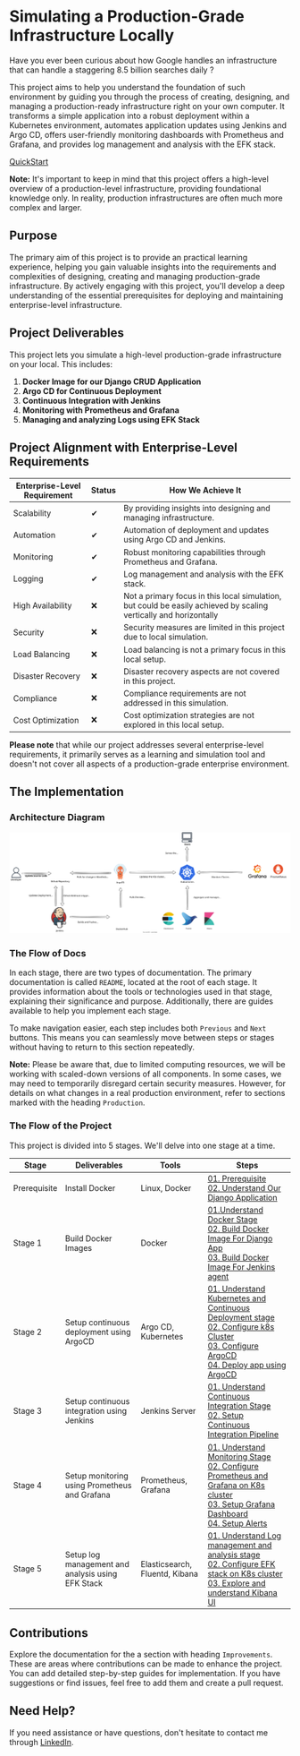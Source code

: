 # Simulating a Production-Grade Infrastructure Locally

Have you ever been curious about how Google handles an infrastructure that can handle a staggering 8.5 billion searches daily ?

This project aims to help you understand the foundation of such environment by guiding you through the process of creating, designing, and managing a production-ready infrastructure right on your own computer. It transforms a simple application into a robust deployment within a Kubernetes environment, automates application updates using Jenkins and Argo CD, offers user-friendly monitoring dashboards with Prometheus and Grafana, and provides log management and analysis with the EFK stack.

[QuickStart](#the-implementation)

**Note:** It's important to keep in mind that this project offers a high-level overview of a production-level infrastructure, providing foundational knowledge only. In reality, production infrastructures are often much more complex and larger.

## **Purpose**

The primary aim of this project is to provide an practical learning experience, helping you gain valuable insights into the requirements and complexities of designing, creating and managing production-grade infrastructure. By actively engaging with this project, you'll develop a deep understanding of the essential prerequisites for deploying and maintaining enterprise-level infrastructure.

## **Project Deliverables**

This project lets you simulate a high-level production-grade infrastructure on your local. This includes:

1. **Docker Image for our Django CRUD Application**
2. **Argo CD for Continuous Deployment**
3. **Continuous Integration with Jenkins**
4. **Monitoring with Prometheus and Grafana**
5. **Managing and analyzing Logs using EFK Stack**

## Project Alignment with Enterprise-Level Requirements

| Enterprise-Level Requirement | Status | How We Achieve It                                                                                                 |
| ---------------------------- | ------ | ----------------------------------------------------------------------------------------------------------------- |
| Scalability                  | ✔      | By providing insights into designing and managing infrastructure.                                                 |
| Automation                   | ✔      | Automation of deployment and updates using Argo CD and Jenkins.                                                   |
| Monitoring                   | ✔      | Robust monitoring capabilities through Prometheus and Grafana.                                                    |
| Logging                      | ✔      | Log management and analysis with the EFK stack.                                                                   |
| High Availability            | ❌      | Not a primary focus in this local simulation, but could be easily achieved by scaling vertically and horizontally |
| Security                     | ❌      | Security measures are limited in this project due to local simulation.                                            |
| Load Balancing               | ❌      | Load balancing is not a primary focus in this local setup.                                                        |
| Disaster Recovery            | ❌      | Disaster recovery aspects are not covered in this project.                                                        |
| Compliance                   | ❌      | Compliance requirements are not addressed in this simulation.                                                     |
| Cost Optimization            | ❌      | Cost optimization strategies are not explored in this local setup.                                                |


**Please note** that while our project addresses several enterprise-level requirements, it primarily serves as a learning and simulation tool and doesn't not cover all aspects of a production-grade enterprise environment.

## The Implementation

### Architecture Diagram
![Architecture Diagram](./docs/images/local-simulation-of-prod-infra.drawio.svg)

### The Flow of Docs
In each stage, there are two types of documentation. The primary documentation is called `README`, located at the root of each stage. It provides information about the tools or technologies used in that stage, explaining their significance and purpose. Additionally, there are guides available to help you implement each stage.

To make navigation easier, each step includes both `Previous` and `Next` buttons. This means you can seamlessly move between steps or stages without having to return to this section repeatedly.

**Note:** Please be aware that, due to limited computing resources, we will be working with scaled-down versions of all components. In some cases, we may need to temporarily disregard certain security measures. However, for details on what changes in a real production environment, refer to sections marked with the heading `Production`.

### The Flow of the Project

This  project is divided into 5 stages. We'll delve into one stage at a time.


| Stage        | Deliverables                                      | Tools                          | Steps                                                                                                                                                                                                                                                                                                                                                                                                                   |
| ------------ | ------------------------------------------------- | ------------------------------ | ----------------------------------------------------------------------------------------------------------------------------------------------------------------------------------------------------------------------------------------------------------------------------------------------------------------------------------------------------------------------------------------------------------------------- |
| Prerequisite | Install Docker                                    | Linux, Docker                  | [01. Prerequisite](./docs/00.%20Prerequisite/README.md) <br> [02. Understand Our Django Application](./docs/00.%20Prerequisite/Understand-Our-Django-Application.md)                                                                                                                                                                                                                                                    |
| Stage 1      | Build Docker Images                               | Docker                         | [01.Understand Docker Stage](./docs/01.%20Docker/README.md) <br> [02. Build Docker Image For Django App](./docs/01.%20Docker/01-Docker-Image-Django-App.md) <br> [03. Build Docker Image For Jenkins agent](./docs/01.%20Docker/02-Docker-Image-For-Jenkins-Agent.md)                                                                                                                                                   |
| Stage 2      | Setup continuous deployment using ArgoCD          | Argo CD, Kubernetes            | [01. Understand Kubernetes and Continuous Deployment stage](./docs/02.%20Kubernetes%20&%20ArgoCD/README.md) <br> [02. Configure k8s Cluster](./docs/02.%20Kubernetes%20&%20ArgoCD/01.%20Configure-k8s-cluster.md) <br> [03. Configure ArgoCD](./docs/02.%20Kubernetes%20&%20ArgoCD/02.%20Configure-argocd.md) <br> [04. Deploy app using ArgoCD](./docs/02.%20Kubernetes%20&%20ArgoCD/03.%20Deploy-app-using-argocd.md) |
| Stage 3      | Setup continuous integration using Jenkins        | Jenkins Server                 | [01. Understand Continuous Integration Stage](./docs/03.%20Jenkins/README.md) <br> [02. Setup Continuous Integration Pipeline](./docs/03.%20Jenkins/jenkins-setup-for-ci.md)                                                                                                                                                                                                                                            |
| Stage 4      | Setup monitoring using Prometheus and Grafana     | Prometheus, Grafana            | [01. Understand Monitoring Stage](./docs/04.%20Monitoring%20&%20Alerting/README.md) <br> [02. Configure Prometheus and Grafana on K8s cluster](./docs/04.%20Monitoring%20&%20Alerting/01.%20Install-Prometheus-Grafana.md) <br> [03. Setup Grafana Dashboard](./docs/04.%20Monitoring%20&%20Alerting/02-Setup-Grafana-Dashboards.md) <br> [04. Setup Alerts](./docs/04.%20Monitoring%20&%20Alerting/03-Setup-Alerts.md) |
| Stage 5      | Setup log management and analysis using EFK Stack | Elasticsearch, Fluentd, Kibana | [01. Understand Log management and analysis stage](./docs/05.%20EFK/README.md) <br> [02. Configure EFK stack on K8s cluster](./docs/05.%20EFK/01-Setup-EFK-Stack.md) <br> [03. Explore and understand Kibana UI](./docs/05.%20EFK/02-Explore-Kibana-UI.md)                                                                                                                                                              |

## Contributions
Explore the documentation for the a section with heading `Improvements`. These are areas where contributions can be made to enhance the project. You can add detailed step-by-step guides for implementation. If you have suggestions or find issues, feel free to add them and create a pull request.

## Need Help?
If you need assistance or have questions, don't hesitate to contact me through [LinkedIn](https://www.linkedin.com/in/i-dipanshu).
